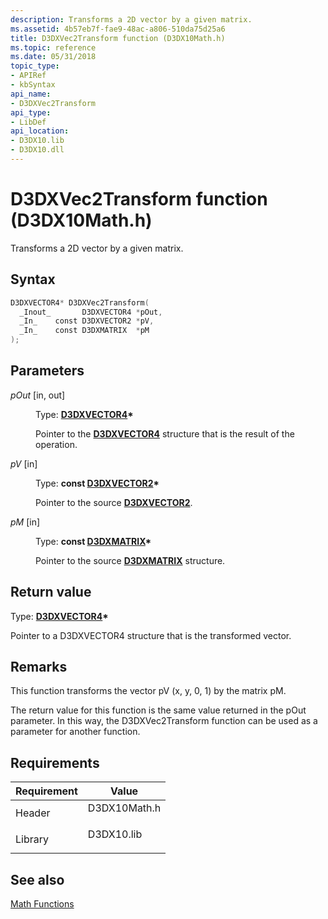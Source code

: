 ```yaml
---
description: Transforms a 2D vector by a given matrix.
ms.assetid: 4b57eb7f-fae9-48ac-a806-510da75d25a6
title: D3DXVec2Transform function (D3DX10Math.h)
ms.topic: reference
ms.date: 05/31/2018
topic_type: 
- APIRef
- kbSyntax
api_name: 
- D3DXVec2Transform
api_type: 
- LibDef
api_location: 
- D3DX10.lib
- D3DX10.dll
---
```


# D3DXVec2Transform function (D3DX10Math.h)

Transforms a 2D vector by a given matrix.

## Syntax


```C++
D3DXVECTOR4* D3DXVec2Transform(
  _Inout_       D3DXVECTOR4 *pOut,
  _In_    const D3DXVECTOR2 *pV,
  _In_    const D3DXMATRIX  *pM
);
```



## Parameters

<dl> <dt>

*pOut* \[in, out\]
</dt> <dd>

Type: **[**D3DXVECTOR4**](../direct3d9/d3dxvector4.md)\***

Pointer to the [**D3DXVECTOR4**](d3d10-d3dxvector4.md) structure that is the result of the operation.

</dd> <dt>

*pV* \[in\]
</dt> <dd>

Type: **const [**D3DXVECTOR2**](../direct3d9/d3dxvector2.md)\***

Pointer to the source [**D3DXVECTOR2**](d3d10-d3dxvector2.md).

</dd> <dt>

*pM* \[in\]
</dt> <dd>

Type: **const [**D3DXMATRIX**](../direct3d9/d3dxmatrix.md)\***

Pointer to the source [**D3DXMATRIX**](d3d10-d3dxmatrix.md) structure.

</dd> </dl>

## Return value

Type: **[**D3DXVECTOR4**](../direct3d9/d3dxvector4.md)\***

Pointer to a D3DXVECTOR4 structure that is the transformed vector.

## Remarks

This function transforms the vector pV (x, y, 0, 1) by the matrix pM.

The return value for this function is the same value returned in the pOut parameter. In this way, the D3DXVec2Transform function can be used as a parameter for another function.

## Requirements



| Requirement | Value |
|--------------------|-----------------------------------------------------------------------------------------|
| Header<br/>  | <dl> <dt>D3DX10Math.h</dt> </dl> |
| Library<br/> | <dl> <dt>D3DX10.lib</dt> </dl>   |



## See also

<dl> <dt>

[Math Functions](d3d10-graphics-reference-d3dx10-functions-math.md)
</dt> </dl>

 

 
